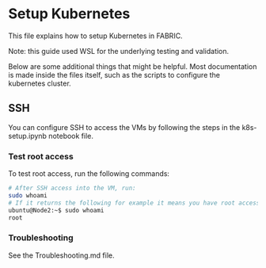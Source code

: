 # Setup Kubernetes
This file explains how to setup Kubernetes in FABRIC.

Note: this guide used WSL for the underlying testing and validation.

Below are some additional things that might be helpful. Most documentation is made inside the files itself, such as the scripts to configure the kubernetes cluster. 

## SSH 
You can configure SSH to access the VMs by following the steps in the k8s-setup.ipynb notebook file. 

### Test root access
To test root access, run the following commands:
```sh
# After SSH access into the VM, run:
sudo whoami
# If it returns the following for example it means you have root access, meaning the ubuntu VM has passwordless sudo working correctly on the node:
ubuntu@Node2:~$ sudo whoami
root
``` 

### Troubleshooting
See the Troubleshooting.md file.
